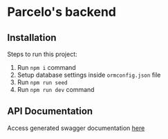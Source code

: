 # Parcelo's backend

## Installation
Steps to run this project:

1. Run `npm i` command
2. Setup database settings inside `ormconfig.json` file
3. Run `npm run seed`
4. Run `npm run dev` command

## API Documentation
Access generated swagger documentation [here](http://localhost:3000/documentation)
